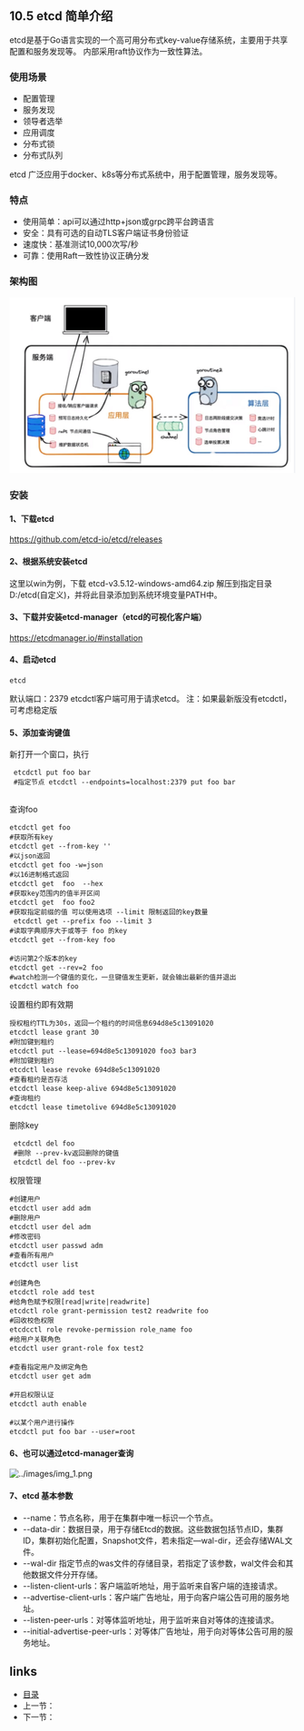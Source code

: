 

## 10.5 etcd 简单介绍
etcd是基于Go语言实现的一个高可用分布式key-value存储系统，主要用于共享配置和服务发现等。
内部采用raft协议作为一致性算法。

### 使用场景
  - 配置管理
  - 服务发现
  - 领导者选举
  - 应用调度
  - 分布式锁
  - 分布式队列

etcd 广泛应用于docker、k8s等分布式系统中，用于配置管理，服务发现等。
    
### 特点
- 使用简单：api可以通过http+json或grpc跨平台跨语言
- 安全：具有可选的自动TLS客户端证书身份验证
- 速度快：基准测试10,000次写/秒
- 可靠：使用Raft一致性协议正确分发
### 架构图

![](/images/10.50.png)


### 安装
#### 1、下载etcd
https://github.com/etcd-io/etcd/releases
#### 2、根据系统安装etcd
这里以win为例，下载 etcd-v3.5.12-windows-amd64.zip
解压到指定目录D:/etcd(自定义)，并将此目录添加到系统环境变量PATH中。
#### 3、下载并安装etcd-manager（etcd的可视化客户端）
https://etcdmanager.io/#installation

#### 4、启动etcd
````
etcd
````
默认端口：2379
etcdctl客户端可用于请求etcd。
注：如果最新版没有etcdctl，可考虑稳定版

#### 5、添加查询键值
新打开一个窗口，执行
````
 etcdctl put foo bar
 #指定节点 etcdctl --endpoints=localhost:2379 put foo bar
 
````
查询foo
````
etcdctl get foo
#获取所有key
etcdctl get --from-key ''
#以json返回
etcdctl get foo -w=json
#以16进制格式返回
etcdctl get  foo  --hex
#获取key范围内的值半开区间
etcdctl get  foo foo2
#获取指定前缀的值 可以使用选项 --limit 限制返回的key数量
 etcdctl get --prefix foo --limit 3
#读取字典顺序大于或等于 foo 的key
etcdctl get --from-key foo

#访问第2个版本的key
etcdctl get --rev=2 foo
#watch检测一个键值的变化，一旦键值发生更新，就会输出最新的值并退出
etcdctl watch foo
````
设置租约即有效期
````
授权租约TTL为30s，返回一个租约的时间信息694d8e5c13091020
etcdctl lease grant 30
#附加键到租约
etcdctl put --lease=694d8e5c13091020 foo3 bar3
#附加键到租约
etcdctl lease revoke 694d8e5c13091020
#查看租约是否存活
etcdctl lease keep-alive 694d8e5c13091020
#查询租约
etcdctl lease timetolive 694d8e5c13091020
````
删除key
````
 etcdctl del foo
 #删除 --prev-kv返回删除的键值
 etcdctl del foo --prev-kv 
````
权限管理
````
#创建用户
etcdctl user add adm
#删除用户
etcdctl user del adm
#修改密码
etcdctl user passwd adm
#查看所有用户
etcdctl user list

#创建角色
etcdctl role add test
#给角色赋予权限[read|write|readwrite]
etcdctl role grant-permission test2 readwrite foo
#回收校色权限
etcdcctl role revoke-permission role_name foo
#给用户关联角色
etcdctl user grant-role fox test2

#查看指定用户及绑定角色
etcdctl user get adm

#开启权限认证
etcdctl auth enable

#以某个用户进行操作
etcdctl put foo bar --user=root

````

#### 6、也可以通过etcd-manager查询

![../images/img_1.png](img_1.png)

#### 7、etcd 基本参数
- --name：节点名称，用于在集群中唯一标识一个节点。
- --data-dir：数据目录，用于存储Etcd的数据。这些数据包括节点ID，集群ID，集群初始化配置，Snapshot文件，若未指定—wal-dir，还会存储WAL文件。
- --wal-dir 指定节点的was文件的存储目录，若指定了该参数，wal文件会和其他数据文件分开存储。
- --listen-client-urls：客户端监听地址，用于监听来自客户端的连接请求。
- --advertise-client-urls：客户端广告地址，用于向客户端公告可用的服务地址。
- --listen-peer-urls：对等体监听地址，用于监听来自对等体的连接请求。
- --initial-advertise-peer-urls：对等体广告地址，用于向对等体公告可用的服务地址。















## links

- [目录](/zh/preface.md)
- 上一节：
- 下一节：

